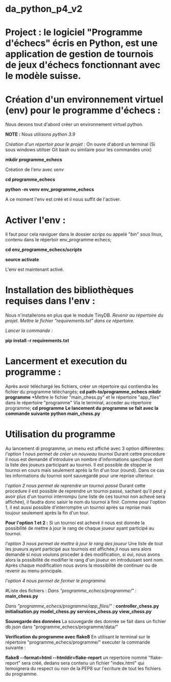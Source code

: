# da_python_p4_v2
# Project : le logiciel "Programme d'échecs" écris en Python, est une application de gestion de tournois de jeux d'échecs fonctionnant avec le modèle suisse.

# Création d'un environnement virtuel (env) pour le programme d'échecs  :
Nous devons tout d'abord créer un environnement virtuel python.

**NOTE :** Nous utilisons *python 3.9*

*Création d'un répertoir pour le projet :*
On ouvre d'abord un terminal (Si sous windows utiliser Git bash ou similaire pour les commandes unix)

**mkdir programme_echecs**

Création de l'env avec *venv*

**cd programme_echecs**

**python -m venv env_programme_echecs**

A ce moment l'env est créé et il nous suffit de l'activer.

# Activer l'env :
Il faut pour cela naviguer dans le dossier *scrips* ou appelé "*bin*" sous linux, contenu dans le répertoir env_programme echecs;

**cd env_programme_echecs/scripts**

**source activate**

L'env est maintenant activé.

# Installation des bibliothèques requises dans l'env :
Nous n'installerons en plus que le module TinyDB.
*Revenir au répertoire du projet.*
*Mettre le fichier "requirements.txt" dans ce répertoire.*

*Lancer la commande :*

**pip install -r requirements.txt**

# Lancerment et execution du programme :
Après avoir téléchargé les fichiers, créer un répertoire qui contiendra les fichier du programme téléchargés;
**cd path-to/programme_echecs**
**mkdir programme**
*Mettre le fichier "main_chess.py" et le répertoire "app_files" dans le répertoire "programme"
Via le terminal, acceder au répertoire programme;
**cd programme**
**Le lancement du programme se fait avec la commande suivante**
**python main_chess.py**

# Utilisation du programme
Au lancement di programme, un menu est affiché avec 3 option différentes:
*l'option 1 nous permet de créer un nouveau tournoi*
Durant cettre procedure il nous est demandé d'introduire un nombre d'informations specifique dont la liste des joueurs participant au tournoi.
Il est possible de stopper le tournoi en cours mais seulement après la fin d'un tour (round).
Dans ce cas les informations du tournoi sont sauvegardé pour une reprise ulterieur.

*l'option 2 nous permet de reprendre un tournoi passé*
Durant cette procedure il est possible de reprendre un tournoi passé, sachant qu'il peut y avoir plus d'un tournoi interrompu (une liste de ces tournoi non achevé sera affichée), il faudra donc saisir le nom du tournoi à finir.
Comme pour l'option 1, il est aussi possible d'interromptre un tournoi après sa reprise mais toujour seulement après la fin d'un tour.

**Pour l'option 1 et 2 :**
Si un tournoi est achevé il nous est donnée la possibilité de mettre à jour le rang de chaque joueur ayant participé au tournoi.


*l'option 3 nous permet de mettre à jour le rang des joueur*
Une liste de tout les joueurs ayant participé aux tournois est affichée,il nous sera alors demandé si nous voulons proceder à des modification, si oui, nous avons alors la possibilité de modifier le rang d'un joueur en introduisant sont nom.
Après chaque modification nous avons la mossibilité de continuer ou de revenir au menu principale.

*l'option 4 nous permet de fermer le programme.*

#Liste des fichiers :
*Dans "programme_echecs/programme/" :*
**main_chess.py**

*Dans "programme_echecs/programme/app_files/" :*
**controller_chess.py**
**initialisation.py**
**model_chess.py**
**services_chess.py**
**view_chess.py**


**Souvegarde des données**
La souvegarde des donnée se fait dans un fichier db.json dans "programme_echecs/programme/data/" 

**Verification du programme avec flake8**
En utilisant le terminal sur le répertoire "programme_echecs/programme/"
executer la commande suivante :

**flake8 --format=html --htmldir=flake-report**
un repertoire nommé "flake-report" sera créé, dedans sera contenu un fichier "index.html" qui temoignera du respect ou non de la PEP8 sur l'ecriture de tout les fichiers du programme.
